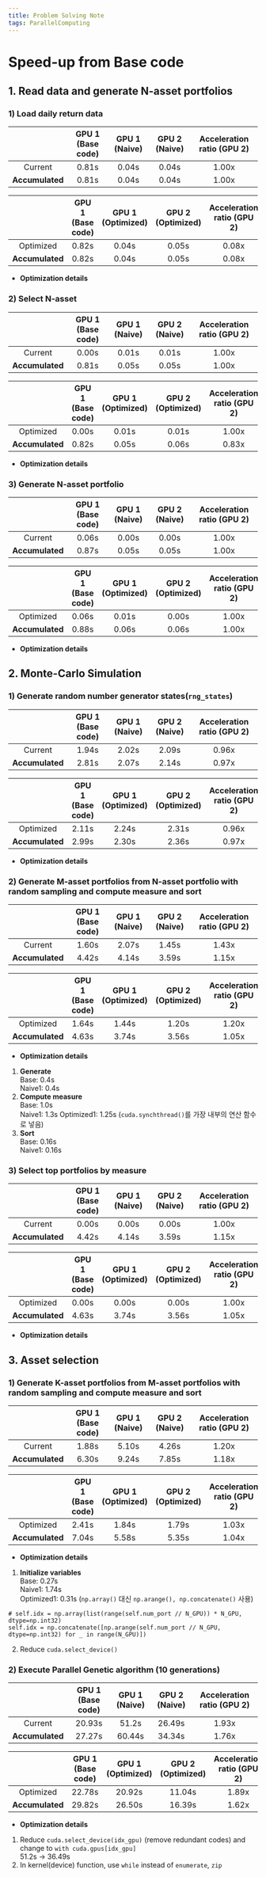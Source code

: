```yaml
---
title: Problem Solving Note
tags: ParallelComputing
---
```


<!--more-->

# Speed-up from Base code
## 1. Read data and generate N-asset portfolios
### 1) Load daily return data

|    | GPU 1 (Base code) | GPU 1 (Naive) | GPU 2 (Naive) | Acceleration ratio (GPU 2) |
|:--:|:--:|:--:|:--:|:--:|
|Current        | 0.81s        | 0.04s        | 0.04s        | 1.00x        |
|**Accumulated**| 0.81s        | 0.04s        | 0.04s        | 1.00x        |

|    | GPU 1 (Base code) | GPU 1 (Optimized) | GPU 2 (Optimized) | Acceleration ratio (GPU 2) |
|:--:|:--:|:--:|:--:|:--:|
|Optimized        | 0.82s        | 0.04s        | 0.05s        | 0.08x        |
|**Accumulated**| 0.82s        | 0.04s        | 0.05s        | 0.08x        |

- **Optimization details**  



### 2) Select N-asset

|    | GPU 1 (Base code) | GPU 1 (Naive) | GPU 2 (Naive) | Acceleration ratio (GPU 2) |
|:--:|:--:|:--:|:--:|:--:|
|Current        | 0.00s        | 0.01s        | 0.01s        | 1.00x        |
|**Accumulated**| 0.81s        | 0.05s        | 0.05s        | 1.00x        |

|    | GPU 1 (Base code) | GPU 1 (Optimized) | GPU 2 (Optimized) | Acceleration ratio (GPU 2) |
|:--:|:--:|:--:|:--:|:--:|
|Optimized        | 0.00s        | 0.01s        | 0.01s        | 1.00x        |
|**Accumulated**| 0.82s        | 0.05s        | 0.06s        | 0.83x        |

- **Optimization details**  


### 3) Generate N-asset portfolio

|    | GPU 1 (Base code) | GPU 1 (Naive) | GPU 2 (Naive) | Acceleration ratio (GPU 2) |
|:--:|:--:|:--:|:--:|:--:|
|Current        | 0.06s        | 0.00s        | 0.00s        | 1.00x        |
|**Accumulated**| 0.87s        | 0.05s        | 0.05s        | 1.00x        |

|    | GPU 1 (Base code) | GPU 1 (Optimized) | GPU 2 (Optimized) | Acceleration ratio (GPU 2) |
|:--:|:--:|:--:|:--:|:--:|
|Optimized        | 0.06s        | 0.01s        | 0.00s        | 1.00x        |
|**Accumulated**| 0.88s        | 0.06s        | 0.06s        | 1.00x        |

- **Optimization details**  



## 2. Monte-Carlo Simulation
### 1) Generate random number generator states(`rng_states`)

|    | GPU 1 (Base code) | GPU 1 (Naive) | GPU 2 (Naive) | Acceleration ratio (GPU 2) |
|:--:|:--:|:--:|:--:|:--:|
|Current        | 1.94s        | 2.02s        | 2.09s        | 0.96x        |
|**Accumulated**| 2.81s        | 2.07s        | 2.14s        | 0.97x        |

|    | GPU 1 (Base code) | GPU 1 (Optimized) | GPU 2 (Optimized) | Acceleration ratio (GPU 2) |
|:--:|:--:|:--:|:--:|:--:|
|Optimized        | 2.11s        | 2.24s        | 2.31s        | 0.96x        |
|**Accumulated**| 2.99s        | 2.30s        | 2.36s        | 0.97x        |

- **Optimization details**  



### 2) Generate M-asset portfolios from N-asset portfolio with random sampling and compute measure and sort

|    | GPU 1 (Base code) | GPU 1 (Naive) | GPU 2 (Naive) | Acceleration ratio (GPU 2) |
|:--:|:--:|:--:|:--:|:--:|
|Current        | 1.60s        | 2.07s        | 1.45s        | 1.43x        |
|**Accumulated**| 4.42s        | 4.14s        | 3.59s        | 1.15x        |

|    | GPU 1 (Base code) | GPU 1 (Optimized) | GPU 2 (Optimized) | Acceleration ratio (GPU 2) |
|:--:|:--:|:--:|:--:|:--:|
|Optimized        | 1.64s        | 1.44s        | 1.20s        | 1.20x        |
|**Accumulated**| 4.63s        | 3.74s        | 3.56s        | 1.05x        |

- **Optimization details**  
1. **Generate**  
Base: 0.4s  
Naive1: 0.4s
2. **Compute measure**  
Base: 1.0s  
Naive1: 1.3s
Optimized1: 1.25s (`cuda.synchthread()`를 가장 내부의 연산 함수로 넣음)
3. **Sort**  
Base: 0.16s  
Naive1: 0.16s



### 3) Select top portfolios by measure

|    | GPU 1 (Base code) | GPU 1 (Naive) | GPU 2 (Naive) | Acceleration ratio (GPU 2) |
|:--:|:--:|:--:|:--:|:--:|
|Current        | 0.00s        | 0.00s        | 0.00s        | 1.00x        |
|**Accumulated**| 4.42s        | 4.14s        | 3.59s        | 1.15x        |

|    | GPU 1 (Base code) | GPU 1 (Optimized) | GPU 2 (Optimized) | Acceleration ratio (GPU 2) |
|:--:|:--:|:--:|:--:|:--:|
|Optimized        | 0.00s        | 0.00s        | 0.00s        | 1.00x        |
|**Accumulated**| 4.63s        | 3.74s        | 3.56s        | 1.05x        |

- **Optimization details**  



## 3. Asset selection
### 1) Generate K-asset portfolios from M-asset portfolios with random sampling and compute measure and sort

|    | GPU 1 (Base code) | GPU 1 (Naive) | GPU 2 (Naive) | Acceleration ratio (GPU 2) |
|:--:|:--:|:--:|:--:|:--:|
|Current        | 1.88s        | 5.10s        | 4.26s        | 1.20x        |
|**Accumulated**| 6.30s        | 9.24s        | 7.85s        | 1.18x        |

|    | GPU 1 (Base code) | GPU 1 (Optimized) | GPU 2 (Optimized) | Acceleration ratio (GPU 2) |
|:--:|:--:|:--:|:--:|:--:|
|Optimized        | 2.41s        | 1.84s        | 1.79s        | 1.03x        |
|**Accumulated**| 7.04s        | 5.58s        | 5.35s        | 1.04x        |

- **Optimization details**  
1. **Initialize variables**  
Base: 0.27s  
Naive1: 1.74s  
Optimized1: 0.31s (`np.array()` 대신 `np.arange(), np.concatenate()` 사용)  

```
# self.idx = np.array(list(range(self.num_port // N_GPU)) * N_GPU, dtype=np.int32)
self.idx = np.concatenate([np.arange(self.num_port // N_GPU, dtype=np.int32) for _ in range(N_GPU)])
```
2. Reduce `cuda.select_device()`  


### 2) Execute Parallel Genetic algorithm (10 generations)

|    | GPU 1 (Base code) | GPU 1 (Naive) | GPU 2 (Naive) | Acceleration ratio (GPU 2) |
|:--:|:--:|:--:|:--:|:--:|
|Current        | 20.93s        | 51.2s        | 26.49s        | 1.93x        |
|**Accumulated**| 27.27s        | 60.44s       | 34.34s        | 1.76x        |

|    | GPU 1 (Base code) | GPU 1 (Optimized) | GPU 2 (Optimized) | Acceleration ratio (GPU 2) |
|:--:|:--:|:--:|:--:|:--:|
|Optimized        | 22.78s        | 20.92s        | 11.04s        | 1.89x        |
|**Accumulated**| 29.82s        | 26.50s        | 16.39s        | 1.62x        |

- **Optimization details**  
1. Reduce `cuda.select_device(idx_gpu)` (remove redundant codes) and change to `with cuda.gpus[idx_gpu]`  
51.2s → 36.49s  
2. In kernel(device) function, use `while` instead of `enumerate`, `zip`